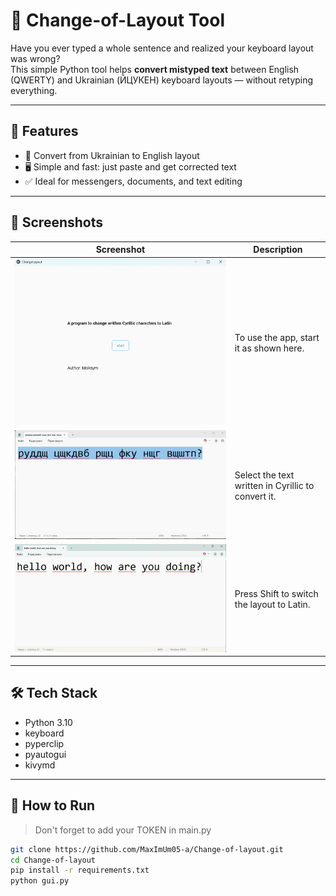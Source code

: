 # 🔄 Change-of-Layout Tool

Have you ever typed a whole sentence and realized your keyboard layout was wrong?  
This simple Python tool helps **convert mistyped text** between English (QWERTY) and Ukrainian (ЙЦУКЕН) keyboard layouts — without retyping everything.

---

## 🚀 Features

- 🔁 Convert from Ukrainian to English layout
- 🖥️ Simple and fast: just paste and get corrected text
- ✅ Ideal for messengers, documents, and text editing

---

## 📸 Screenshots

| Screenshot | Description |
|------------|-------------|
| ![The window of the app](images/window.png) | To use the app, start it as shown here. |
| ![Text in Ukrainian keyboard layout](images/ukrainian.png) | Select the text written in Cyrillic to convert it. |
| ![Text in English keyboard layout](images/english.png) | Press Shift to switch the layout to Latin. |

---

## 🛠️ Tech Stack

- Python 3.10  
- keyboard
- pyperclip
- pyautogui
- kivymd

---

## 📂 How to Run

> Don't forget to add your TOKEN in main.py
```bash
git clone https://github.com/MaxImUm05-a/Change-of-layout.git
cd Change-of-layout
pip install -r requirements.txt
python gui.py
```
